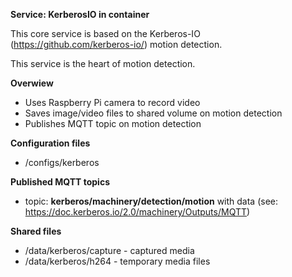 **Service: KerberosIO in container**

This core service is based on the Kerberos-IO (https://github.com/kerberos-io/) motion detection.  

This service is the heart of motion detection.

**Overwiew**

* Uses Raspberry Pi camera to record video
* Saves image/video files to shared volume on motion detection
* Publishes MQTT topic on motion detection

**Configuration files**

* /configs/kerberos

**Published MQTT topics**

* topic: **kerberos/machinery/detection/motion** with data (see: https://doc.kerberos.io/2.0/machinery/Outputs/MQTT)  

**Shared files**

* /data/kerberos/capture - captured media
* /data/kerberos/h264 - temporary media files
